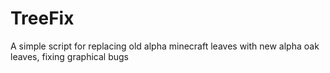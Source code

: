 # TreeFix

A simple script for replacing old alpha minecraft leaves with new alpha oak leaves, fixing graphical bugs